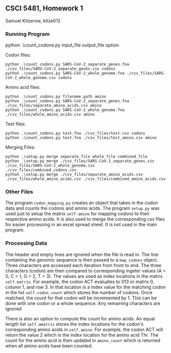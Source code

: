 ## CSCI 5481,  Homework 1

Samuel Kitzerow, kitze012

### Running Program

python .\count_codons.py input_file output_file option

Codon files:  
```
python .\count_codons.py SARS-CoV-2_separate_genes.fna ./csv_files/SARS-CoV-2_separate_genes.csv codons
python .\count_codons.py SARS-CoV-2_whole_genome.fna ./csv_files/SARS-CoV-2_whole_genome.csv codons
```

Amino acid files:  
```
python .\count_codons.py filename path amino
python .\count_codons.py SARS-CoV-2_separate_genes.fna ./csv_files/separate_amino_acids.csv amino
python .\count_codons.py SARS-CoV-2_whole_genome.fna ./csv_files/whole_amino_acids.csv amino
```

Test files:
```
python .\count_codons.py test.fna ./csv_files/test.csv codons
python .\count_codons.py test.fna ./csv_files/test_amino.csv amino
```

Merging Files:
```
python .\setup.py merge separate_file whole_file combined_file
python .\setup.py merge ./csv_files/SARS-CoV-2_separate_genes.csv ./csv_files/SARS-CoV-2_whole_genome.csv ./csv_files/combined_codons.csv
python .\setup.py merge ./csv_files/separate_amino_acids.csv ./csv_files/whole_amino_acids.csv ./csv_files/combined_amino_acids.csv
```

### Other Files

The program `codon_mapping.py` creates an object that takes in the codon data and counts the codons and amino acids. The program `setup.py` was used just to setup the matrix `self.amino` for mapping codons to their respective amino acids. It is also used to merge the corresponding csv files for easier processing in an excel spread sheet. It is not used in the main program.

### Processing Data

The header and empty lines are ignored when the file is read in. The line containing the genomic sequence is then passed to a `map_codons` object. Three characters are accessed each iteration from front to end. The three characters (codon) are then compared to corresponding ingeter values (A = 0, C = 1, G = 2, T = 3). The values are used as index locations in the matrix `self.matrix`. For example, the codon ACT evaluates to 013 or matrix 0, column 1, and row 3. In that location is a index value for the matching codon in the list `self.codon_count` which stores the number of codons. Once matched, the count for that codon will be incremented by 1. This can be done with one codon or a whole sequence. Any remaining characters are ignored

There is also an option to compute the count for amino acids. An equal length list `self.amatrix` stores the index locations for the codon's corresponding amino acids in `self.amino`. For example, the codon ACT will return the value 2 which is the index location for the amino acid Thr. The count for the amino acid is then updated in `amino_count` which is returned when all amino acids have been counted. 